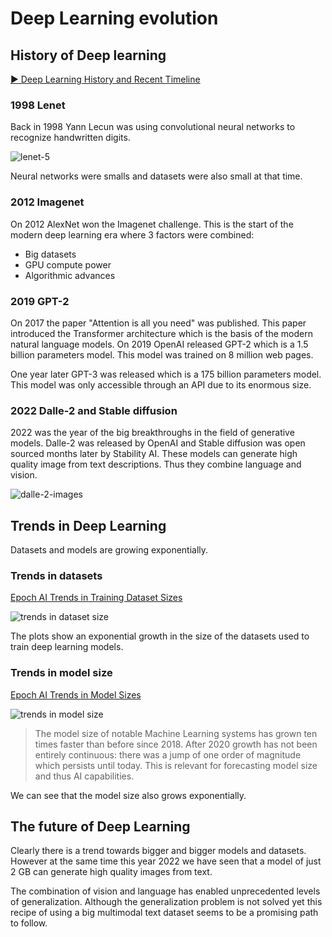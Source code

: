 # Deep Learning evolution

## History of Deep learning

[▶️ Deep Learning History and Recent Timeline](https://www.youtube.com/watch?v=IFVl5lC1Yzs)

### 1998 Lenet

Back in 1998 Yann Lecun was using convolutional neural networks to recognize handwritten digits.

![lenet-5](res/lenet-5.png)

Neural networks were smalls and datasets were also small at that time.

### 2012 Imagenet

On 2012 AlexNet won the Imagenet challenge. This is the start of the modern deep learning era where
3 factors were combined:

- Big datasets
- GPU compute power
- Algorithmic advances

### 2019 GPT-2

On 2017 the paper "Attention is all you need" was published. This paper introduced the Transformer
architecture which is the basis of the modern natural language models. On 2019 OpenAI released
GPT-2 which is a 1.5 billion parameters model. This model was trained on 8 million web pages.

One year later GPT-3 was released which is a 175 billion parameters model. This model was only accessible
through an API due to its enormous size.

### 2022 Dalle-2 and Stable diffusion

2022 was the year of the big breakthroughs in the field of generative models. Dalle-2 was released
by OpenAI and Stable diffusion was open sourced months later by Stability AI. These models can generate
high quality image from text descriptions. Thus they combine language and vision.

![dalle-2-images](res/dalle-2-images.png)

## Trends in Deep Learning

Datasets and models are growing exponentially.

### Trends in datasets

[Epoch AI Trends in Training Dataset Sizes](https://epochai.org/blog/trends-in-training-dataset-sizes)

![trends in dataset size](https://39669.cdn.cke-cs.com/rQvD3VnunXZu34m86e5f/images/f86256c701f69ef08c5849ab82876c288ef26053205ed89f.png/w_1440)

The plots show an exponential growth in the size of the datasets used to train deep learning models.

### Trends in model size

[Epoch AI Trends in Model Sizes](https://epochai.org/blog/machine-learning-model-sizes-and-the-parameter-gap)

![trends in model size](https://epochai.org/assets/images/unsorted/a7acdadf5b8bf9f7.png)

> The model size of notable Machine Learning systems has grown ten times faster than before since 2018. After 2020 growth has not been entirely continuous: there was a jump of one order of magnitude which persists until today. This is relevant for forecasting model size and thus AI capabilities.

We can see that the model size also grows exponentially.

## The future of Deep Learning

Clearly there is a trend towards bigger and bigger models and datasets. However at the same time
this year 2022 we have seen that a model of just 2 GB can generate high quality images from text.

The combination of vision and language has enabled unprecedented levels of generalization. Although
the generalization problem is not solved yet this recipe of using a big multimodal text dataset
seems to be a promising path to follow.
